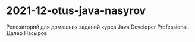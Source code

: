 # 2021-12-otus-java-nasyrov
Репозиторий для домашних заданий курса Java Developer Professional. 
Далер Насыров
